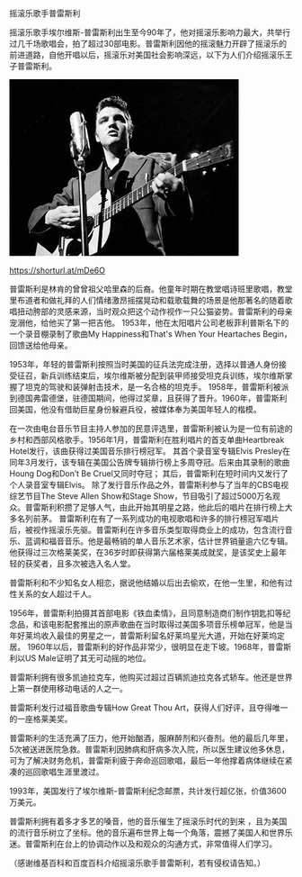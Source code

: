 摇滚乐歌手普雷斯利


摇滚乐歌手埃尔维斯-普雷斯利出生至今90年了，他对摇滚乐影响力最大，共举行过几千场歌唱会，拍了超过30部电影。普雷斯利因他的摇滚魅力开辟了摇滚乐的前进道路，自他开唱以后，摇滚乐对美国社会影响深远，以下为人们介绍摇滚乐王子普雷斯利。


![摇滚乐歌手普雷斯利](https://github.com/ywangnccu/ywang/blob/main/images/ELVIS_PRESLEY.jpg)

https://shorturl.at/mDe6O

普雷斯利是林肯的曾曾祖父哈里森的后裔。他童年时期在教堂唱诗班里歌唱，教堂里布道者和做礼拜的人们情绪激昂摇摆晃动和载歌载舞的场景是他那著名的随着歌唱扭动胯部的灵感来源，当时观众把这个动作视作一只公猫姿势。普雷斯利的母亲宠溺他，给他买了第一把吉他。
1953年，他在太阳唱片公司老板菲利普斯名下的一个录音棚录制了歌曲My Happiness和That's When Your Heartaches Begin，回馈送给他母亲。

1953年，年轻的普雷斯利按照当时美国的征兵法完成注册，选择以普通人身份接受征召，新兵训练结束后，埃尔维斯被分配到装甲师接受坦克兵训练，埃尔维斯掌握了坦克的驾驶和装弹射击技术，是一名合格的坦克手。
1958年，普雷斯利被派到德国弗雷德堡，驻德国期间，他得过奖章，且获得了晋升。1960年，普雷斯利回美国，他没有借助巨星身份躲避兵役，被媒体奉为美国年轻人的楷模。

在一次由电台音乐节目主持人参加的民意评选里，普雷斯利被认为是一位有前途的乡村和西部风格歌手。1956年1月，普雷斯利在胜利唱片的首支单曲Heartbreak Hotel发行，该曲获得过美国音乐排行榜冠军。
其首个录音室专辑Elvis Presley在同年3月发行，该专辑在美国公告牌专辑排行榜上多周夺冠。后来由其录制的歌曲Houng Dog和Don’t Be Cruel又同时夺冠； 其后，普雷斯利在短时间内又发行了个人录音室专辑Elvis。
除了发行音乐作品之外，普雷斯利参与了当年的CBS电视综艺节目The Steve Allen Show和Stage Show，节目吸引了超过5000万名观众。普雷斯利积攒了足够人气，由此开始其明星之路，他此后的唱片在排行榜上大多名列前茅。
普雷斯利在有了一系列成功的电视歌唱和许多的排行榜冠军唱片后，被视作摇滚乐先驱。普雷斯利在许多音乐类型取得商业上的成功，包含流行音乐、蓝调和福音音乐。他是最畅销的单人音乐艺术家，估计世界销量逾六亿专辑。
他获得过三次格莱美奖，在36岁时即获得第六届格莱美成就奖，是该奖史上最年轻的获奖者，且多次被选入名人堂。

普雷斯利和不少知名女人相恋，据说他结婚以后出去偷欢，在他一生里，和他有过性关系的女人超过千人。

1956年，普雷斯利拍摄其首部电影《铁血柔情》，且同意制造商们制作钥匙扣等纪念品，和该电影配套推出的原声歌曲在当时取得过美国多项音乐榜单冠军，他是当年好莱坞收入最佳的男星之一，普雷斯利留名好莱坞星光大道，开始在好莱坞定居。
1960年以后，普雷斯利的好作品非常少，很明显在走下坡。1968年，普雷斯利以US Male证明了其无可动摇的地位。

普雷斯利拥有很多凯迪拉克车，他购买过超过百辆凯迪拉克各式轿车。他还是世界上第一群使用移动电话的人之一。

普雷斯利发行过福音歌曲专辑How Great Thou Art，获得人们好评，且夺得唯一的一座格莱美奖。

普雷斯利的生活充满了压力，他开始酗酒，服麻醉剂和兴奋剂。他的最后几年里，5次被送进医院急救。普雷斯利因肺病和肝病多次入院，所以医生建议他多休息，可为了解决财务危机，普雷斯利疲于奔命巡回歌唱，最后一年他撑着病体继续在紧凑的巡回歌唱生涯里渡过。

1993年，美国发行了埃尔维斯-普雷斯利纪念邮票，共计发行超亿张，价值3600万美元。

普雷斯利拥有着多才多艺的嗓音，他的音乐催生了摇滚乐时代的到来 ，且为美国的流行音乐树立了坐标。他的音乐遍布世界上每一个角落，震撼了美国人和世界乐迷。普雷斯利在台上的协调动作以及和观众的沟通方式，非常值得人们学习。


（感谢维基百科和百度百科介绍摇滚乐歌手普雷斯利，若有侵权请告知。）
